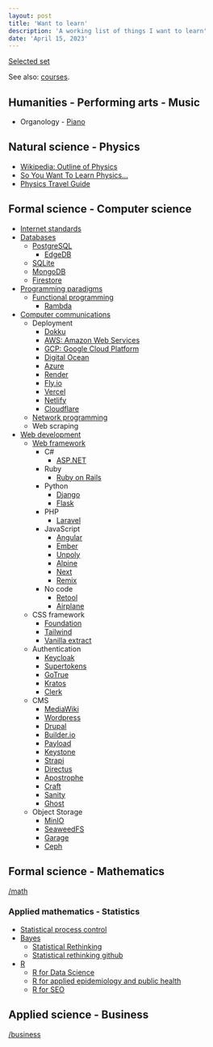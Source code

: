 ```yaml
---
layout: post
title: 'Want to learn'
description: 'A working list of things I want to learn'
date: 'April 15, 2023'
---
```


[Selected set](/autodidact/#selected-set)

See also: [courses](/courses).

## Humanities - Performing arts - Music

- Organology - [Piano](https://en.wikipedia.org/wiki/Piano)

## Natural science - Physics

- [Wikipedia: Outline of Physics](https://en.wikipedia.org/wiki/Outline_of_physics)
- [So You Want To Learn Physics...](https://www.susanjfowler.com/blog/2016/8/13/so-you-want-to-learn-physics)
- [Physics Travel Guide](https://physicstravelguide.com/)

## Formal science - Computer science
- [Internet standards](/ietf)
- [Databases](https://en.wikipedia.org/wiki/Outline_of_databases)
    - [PostgreSQL](https://www.postgresql.org/)
        - [EdgeDB](https://www.edgedb.com/)
    - [SQLite](https://sqlite.org/index.html)
    - [MongoDB](https://github.com/mongodb/mongo)
    - [Firestore](https://firebase.google.com/docs/firestore)
- [Programming paradigms](https://en.wikipedia.org/wiki/Programming_paradigm)
    - [Functional programming](/fp)
        - [Rambda](https://ramdajs.com/)
- [Computer communications](https://en.wikipedia.org/wiki/Computer_network)
    - Deployment
        - [Dokku](https://dokku.com/)
        - [AWS: Amazon Web Services](https://aws.amazon.com/)
        - [GCP: Google Cloud Platform](https://cloud.google.com/)
        - [Digital Ocean](https://www.digitalocean.com/)
        - [Azure](https://azure.microsoft.com/en-us)
        - [Render](https://render.com/)
        - [Fly.io](https://fly.io/)
        - [Vercel](https://vercel.com/)
        - [Netlify](https://www.netlify.com/)
        - [Cloudflare](https://pages.cloudflare.com/)
    - [Network programming](https://beej.us/guide/bgnet/)
    - Web scraping
- [Web development](https://en.wikipedia.org/wiki/Outline_of_web_design_and_web_development)
    - [Web framework](https://en.wikipedia.org/wiki/Web_framework)
        - C#
            - [ASP.NET](https://dotnet.microsoft.com/en-us/apps/aspnet)
        - Ruby
            - [Ruby on Rails](https://rubyonrails.org/)
        - Python
            - [Django](https://www.djangoproject.com/)
            - [Flask](https://flask.palletsprojects.com/)
        - PHP
            - [Laravel](https://laravel.com/)
        - JavaScript
            - [Angular](https://angular.io/)
            - [Ember](https://emberjs.com/)
            - [Unpoly](https://unpoly.com/)
            - [Alpine](https://alpinejs.dev/)
            - [Next](https://nextjs.org/)
            - [Remix](https://remix.run/)
        - No code
            - [Retool](https://retool.com/)
            - [Airplane](https://www.airplane.dev/)
    - CSS framework
        - [Foundation](https://get.foundation/)
        - [Tailwind](https://tailwindcss.com/)
        - [Vanilla extract](https://vanilla-extract.style/)
    - Authentication
        - [Keycloak](https://www.keycloak.org/)
        - [Supertokens](https://supertokens.com/)
        - [GoTrue](https://github.com/netlify/gotrue)
        - [Kratos](https://www.ory.sh/kratos/)
        - [Clerk](https://clerk.com/)
    - CMS
        - [MediaWiki](https://www.mediawiki.org/wiki/MediaWiki)
        - [Wordpress](https://wordpress.org/)
        - [Drupal](https://www.drupal.org/)
        - [Builder.io](https://builder.io/)
        - [Payload](https://payloadcms.com/)
        - [Keystone](https://keystonejs.com/)
        - [Strapi](https://strapi.io/)
        - [Directus](https://directus.io/)
        - [Apostrophe](https://apostrophecms.com/)
        - [Craft](https://craftcms.com/)
        - [Sanity](https://www.sanity.io/)
        - [Ghost](https://ghost.org/)
    - Object Storage
        - [MinIO](https://min.io/)
        - [SeaweedFS](https://github.com/seaweedfs/seaweedfs)
        - [Garage](https://garagehq.deuxfleurs.fr/)
        - [Ceph](https://ceph.com/en/discover/technology/)



## Formal science - Mathematics

[/math](/math)

### Applied mathematics - Statistics

- [Statistical process control](https://en.wikipedia.org/wiki/Statistical_process_control)
- [Bayes](https://www.lesswrong.com/tag/bayes-theorem)
    - [Statistical Rethinking](https://xcelab.net/rm/statistical-rethinking/)
    - [Statistical rethinking github](https://github.com/rmcelreath/stat_rethinking_2022)
- [R](https://www.r-project.org/about.html)
    - [R for Data Science](https://r4ds.had.co.nz/introduction.html)
    - [R for applied epidemiology and public health](https://epirhandbook.com/)
    - [R for SEO](https://www.rforseo.com/)

## Applied science - Business

[/business](/business)
